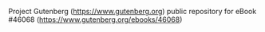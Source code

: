 Project Gutenberg (https://www.gutenberg.org) public repository for eBook #46068 (https://www.gutenberg.org/ebooks/46068)
